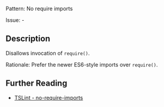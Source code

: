 Pattern: No require imports

Issue: -

## Description

Disallows invocation of `require()`.  
  
Rationale: Prefer the newer ES6-style imports over `require()`.

## Further Reading

* [TSLint - no-require-imports](https://palantir.github.io/tslint/rules/no-require-imports)
